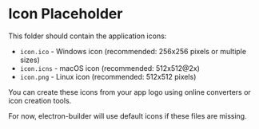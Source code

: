 # Icon Placeholder

This folder should contain the application icons:

- `icon.ico` - Windows icon (recommended: 256x256 pixels or multiple sizes)
- `icon.icns` - macOS icon (recommended: 512x512@2x)
- `icon.png` - Linux icon (recommended: 512x512 pixels)

You can create these icons from your app logo using online converters or icon creation tools.

For now, electron-builder will use default icons if these files are missing.
